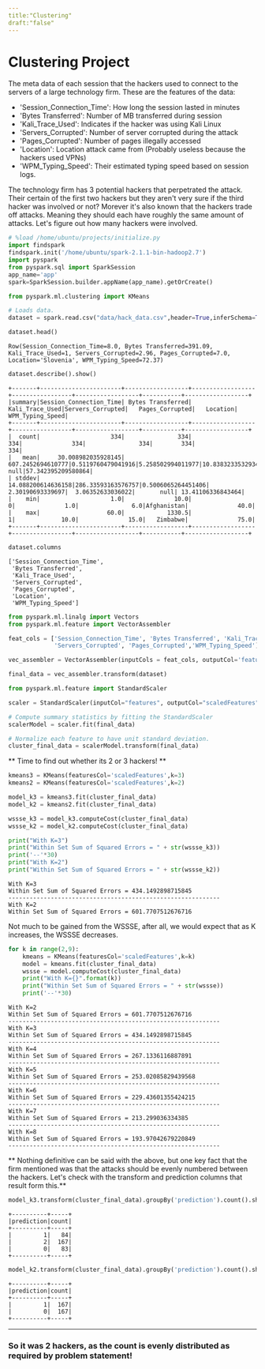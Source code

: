 ```yaml
---
title:"Clustering"
draft:"false"
---
```

# Clustering Project 

The meta data of each session that the hackers used to connect to the servers of a large technology firm. These are the features of the data:

* 'Session_Connection_Time': How long the session lasted in minutes
* 'Bytes Transferred': Number of MB transferred during session
* 'Kali_Trace_Used': Indicates if the hacker was using Kali Linux
* 'Servers_Corrupted': Number of server corrupted during the attack
* 'Pages_Corrupted': Number of pages illegally accessed
* 'Location': Location attack came from (Probably useless because the hackers used VPNs)
* 'WPM_Typing_Speed': Their estimated typing speed based on session logs.


The technology firm has 3 potential hackers that perpetrated the attack. Their certain of the first two hackers but they aren't very sure if the third hacker was involved or not? Morever it's also known that the hackers trade off attacks. Meaning they should each have roughly the same amount of attacks. Let's figure out how many hackers were involved.


```python
# %load /home/ubuntu/projects/initialize.py
import findspark
findspark.init('/home/ubuntu/spark-2.1.1-bin-hadoop2.7')
import pyspark
from pyspark.sql import SparkSession
app_name='app'
spark=SparkSession.builder.appName(app_name).getOrCreate()

```


```python
from pyspark.ml.clustering import KMeans

# Loads data.
dataset = spark.read.csv("data/hack_data.csv",header=True,inferSchema=True)
```


```python
dataset.head()
```




    Row(Session_Connection_Time=8.0, Bytes Transferred=391.09, Kali_Trace_Used=1, Servers_Corrupted=2.96, Pages_Corrupted=7.0, Location='Slovenia', WPM_Typing_Speed=72.37)




```python
dataset.describe().show()
```

    +-------+-----------------------+------------------+------------------+-----------------+------------------+-----------+------------------+
    |summary|Session_Connection_Time| Bytes Transferred|   Kali_Trace_Used|Servers_Corrupted|   Pages_Corrupted|   Location|  WPM_Typing_Speed|
    +-------+-----------------------+------------------+------------------+-----------------+------------------+-----------+------------------+
    |  count|                    334|               334|               334|              334|               334|        334|               334|
    |   mean|     30.008982035928145| 607.2452694610777|0.5119760479041916|5.258502994011977|10.838323353293413|       null|57.342395209580864|
    | stddev|     14.088200614636158|286.33593163576757|0.5006065264451406| 2.30190693339697|  3.06352633036022|       null| 13.41106336843464|
    |    min|                    1.0|              10.0|                 0|              1.0|               6.0|Afghanistan|              40.0|
    |    max|                   60.0|            1330.5|                 1|             10.0|              15.0|   Zimbabwe|              75.0|
    +-------+-----------------------+------------------+------------------+-----------------+------------------+-----------+------------------+
    



```python
dataset.columns
```




    ['Session_Connection_Time',
     'Bytes Transferred',
     'Kali_Trace_Used',
     'Servers_Corrupted',
     'Pages_Corrupted',
     'Location',
     'WPM_Typing_Speed']




```python
from pyspark.ml.linalg import Vectors
from pyspark.ml.feature import VectorAssembler
```


```python
feat_cols = ['Session_Connection_Time', 'Bytes Transferred', 'Kali_Trace_Used',
             'Servers_Corrupted', 'Pages_Corrupted','WPM_Typing_Speed']
```


```python
vec_assembler = VectorAssembler(inputCols = feat_cols, outputCol='features')
```


```python
final_data = vec_assembler.transform(dataset)
```


```python
from pyspark.ml.feature import StandardScaler
```


```python
scaler = StandardScaler(inputCol="features", outputCol="scaledFeatures", withStd=True, withMean=False)
```


```python
# Compute summary statistics by fitting the StandardScaler
scalerModel = scaler.fit(final_data)
```


```python
# Normalize each feature to have unit standard deviation.
cluster_final_data = scalerModel.transform(final_data)
```

** Time to find out whether its 2 or 3 hackers! **


```python
kmeans3 = KMeans(featuresCol='scaledFeatures',k=3)
kmeans2 = KMeans(featuresCol='scaledFeatures',k=2)
```


```python
model_k3 = kmeans3.fit(cluster_final_data)
model_k2 = kmeans2.fit(cluster_final_data)
```


```python
wssse_k3 = model_k3.computeCost(cluster_final_data)
wssse_k2 = model_k2.computeCost(cluster_final_data)
```


```python
print("With K=3")
print("Within Set Sum of Squared Errors = " + str(wssse_k3))
print('--'*30)
print("With K=2")
print("Within Set Sum of Squared Errors = " + str(wssse_k2))
```

    With K=3
    Within Set Sum of Squared Errors = 434.1492898715845
    ------------------------------------------------------------
    With K=2
    Within Set Sum of Squared Errors = 601.7707512676716


Not much to be gained from the WSSSE, after all, we would expect that as K increases, the WSSSE decreases. 


```python
for k in range(2,9):
    kmeans = KMeans(featuresCol='scaledFeatures',k=k)
    model = kmeans.fit(cluster_final_data)
    wssse = model.computeCost(cluster_final_data)
    print("With K={}".format(k))
    print("Within Set Sum of Squared Errors = " + str(wssse))
    print('--'*30)
```

    With K=2
    Within Set Sum of Squared Errors = 601.7707512676716
    ------------------------------------------------------------
    With K=3
    Within Set Sum of Squared Errors = 434.1492898715845
    ------------------------------------------------------------
    With K=4
    Within Set Sum of Squared Errors = 267.1336116887891
    ------------------------------------------------------------
    With K=5
    Within Set Sum of Squared Errors = 253.02085829439568
    ------------------------------------------------------------
    With K=6
    Within Set Sum of Squared Errors = 229.43601355424215
    ------------------------------------------------------------
    With K=7
    Within Set Sum of Squared Errors = 213.299036334385
    ------------------------------------------------------------
    With K=8
    Within Set Sum of Squared Errors = 193.97042679220849
    ------------------------------------------------------------


** Nothing definitive can be said with the above, but one key fact that the firm mentioned was that the attacks should be evenly numbered between the hackers. Let's check with the transform and prediction columns that result form this.**


```python
model_k3.transform(cluster_final_data).groupBy('prediction').count().show()
```

    +----------+-----+
    |prediction|count|
    +----------+-----+
    |         1|   84|
    |         2|  167|
    |         0|   83|
    +----------+-----+
    



```python
model_k2.transform(cluster_final_data).groupBy('prediction').count().show()
```

    +----------+-----+
    |prediction|count|
    +----------+-----+
    |         1|  167|
    |         0|  167|
    +----------+-----+
    


________

### So it was 2 hackers, as the count is evenly distributed as required by problem statement!

